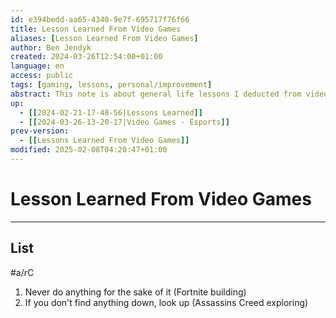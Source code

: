 ```yaml
---
id: e394bedd-aa65-4340-9e7f-695717f76f66
title: Lesson Learned From Video Games
aliases: [Lesson Learned From Video Games]
author: Ben Jendyk
created: 2024-03-26T12:54:00+01:00
language: en
access: public
tags: [gaming, lessons, personal/improvement]
abstract: This note is about general life lessons I deducted from video games.
up:
  - [[2024-02-21-17-48-56|Lessons Learned]]
  - [[2024-03-26-13-20-17|Video Games - Esports]]
prev-version:
  - [[Lessons Learned From Video Games]]
modified: 2025-02-08T04:20:47+01:00
---
```


# Lesson Learned From Video Games

---

## List

#a/rC

1. Never do anything for the sake of it (Fortnite building)
2. If you don't find anything down, look up (Assassins Creed exploring)
